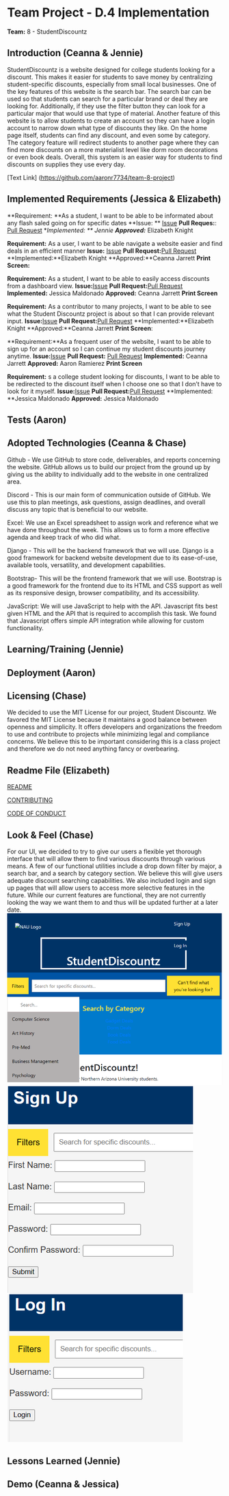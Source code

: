 # Team Project - D.4 Implementation

**Team:** 8 - StudentDiscountz

## Introduction (Ceanna & Jennie)

StudentDiscountz is a website designed for college students looking for a discount. This makes it easier for students to save money by centralizing student-specific discounts, especially from small local businesses. One of the key features of this website is the search bar. The search bar can be used so that students can search for a particular brand or deal they are looking for. Additionally, if they use the filter button they can look for a particular major that would use that type of material. Another feature of this website is to allow students to create an account so they can have a login account to narrow down what type of discounts they like. On the home page itself, students can find any discount, and even some by category. The category feature will redirect students to another page where they can find more discounts on a more materialist level like dorm room decorations or even book deals. Overall, this system is an easier way for students to find discounts on supplies they use every day.

 [Text Link] (https://github.com/aaronr7734/team-8-project)
## Implemented Requirements (Jessica & Elizabeth)

**Requirement: **As a student, I want to be able to be informated about any flash saled going on for specific dates
**Issue: ** [Issue](https://github.com/aaronr7734/team-8-project/issues/34)
**Pull Reques:**: [Pull Request](https://github.com/aaronr7734/team-8-project/pull/65)
**Implemented: ** Jennie
**Approved:*** Elizabeth Knight

**Requirement:** As a user, I want to be able navigate a website easier and find deals in an efficient manner 
**Issue:** [Issue](https://github.com/aaronr7734/team-8-project/issues/36)
**Pull Request:**[Pull Request](https://github.com/aaronr7734/team-8-project/pull/48)
**Implemented:**Elizabeth Knight
**Approved:**Ceanna Jarrett 
**Print Screen:**

**Requirement:** As a student, I want to be able to easily access discounts from a dashboard view.
**Issue:**[Issue](https://github.com/aaronr7734/team-8-project/issues/33)
**Pull Request:**[Pull Request](https://github.com/aaronr7734/team-8-project/pull/21)
**Implemented:** Jessica Maldonado
**Approved:** Ceanna Jarrett
**Print Screen**

**Requirement:**  As a contributor to many projects, I want to be able to see what the Student Discountz project is about so that I can provide relevant input.
**Issue:**[Issue](https://github.com/aaronr7734/team-8-project/issues/35)
**Pull Request:**[Pull Request](https://github.com/aaronr7734/team-8-project/pull/52)
**Implemented:**Elizabeth Knight
**Approved:**Ceanna Jarrett
**Print Screen**:

**Requirement:**As a frequent user of the website, I want to be able to sign up for an account so I can continue my student discounts journey anytime. 
**Issue:**[Issue](https://github.com/aaronr7734/team-8-project/issues/53)
**Pull Request:** [Pull Request](https://github.com/aaronr7734/team-8-project/pull/57)
**Implemented:** Ceanna Jarrett
**Approved:** Aaron Ramierez 
**Print Screen**

**Requirement:** s a college student looking for discounts, I want to be able to be redirected to the discount itself when I choose one so that I don’t have to look for it myself.
**Issue:**[Issue](https://github.com/aaronr7734/team-8-project/issues/33)
**Pull Request:**[Pull Request](https://github.com/aaronr7734/team-8-project/pull/21)
**Implemented: **Jessica Maldonado
**Approved:** Jessica Maldonado



## Tests (Aaron)


## Adopted Technologies (Ceanna & Chase)
Github - We use GitHub to store code, deliverables, and reports concerning the website. GitHub allows us to build our project from the ground up by giving us the ability to individually add to the website in one centralized area.

Discord - This is our main form of communication outside of GitHub. We use this to plan meetings, ask questions, assign deadlines, and overall discuss any topic that is beneficial to our website.

Excel: We use an Excel spreadsheet to assign work and reference what we have done throughout the week. This allows us to form a more effective agenda and keep track of who did what.

Django - This will be the backend framework that we will use. Django is a good framework for backend website development due to its ease-of-use, available tools, versatility, and development capabilities.

Bootstrap- This will be the frontend framework that we will use. Bootstrap is a good framework for the frontend due to its HTML and CSS support as well as its responsive design, browser compatibility, and its accessibility.

JavaScript: We will use JavaScript to help with the API. Javascript fits best given HTML and the API that is required to accomplish this task. We found that Javascript offers simple API integration while allowing for custom functionality.




## Learning/Training (Jennie)


## Deployment (Aaron)


## Licensing (Chase)
We decided to use the MIT License for our project, Student Discountz. We favored the MIT License because it maintains a good balance between openness and simplicity. It offers developers and organizations the freedom to use and contribute to projects while minimizing legal and compliance concerns. We believe this to be important considering this is a class project and therefore we do not need anything fancy or overbearing.

## Readme File (Elizabeth)

[README](https://github.com/aaronr7734/team-8-project/blob/main/README.md)

[CONTRIBUTING](https://github.com/aaronr7734/team-8-project/blob/main/CONTRIBUTING.md)

[CODE OF CONDUCT](https://github.com/aaronr7734/team-8-project/blob/main/CODE_OF_CONDUCT.md)

## Look & Feel (Chase)
For our UI, we decided to try to give our users a flexible yet thorough interface that will allow them to find various discounts through various means. A few of our functional utilities include a drop down filter by major, a search bar, and a search by category section. We believe this will give users adequate discount searching capabilities. We also included login and sign up pages that will allow users to access more selective features in the future. While our current features are functional, they are not currently looking the way we want them to and thus will be updated further at a later date.
![Homepage UI](./assets/deliverable-03/HomepageUI.png)
![Sign up UI](./assets/deliverable-03/SignupUI.png)
![Login UI](./assets/deliverable-03/LoginUI.png)


## Lessons Learned (Jennie)


## Demo (Ceanna & Jessica)
